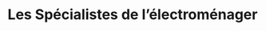 ---
title: "Les Spécialistes de l’électroménager"
url: /sherbrooke/les-specialistes-de-lelectromenager/
shop: furniture
---